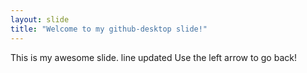 ```yaml
---
layout: slide
title: "Welcome to my github-desktop slide!"
---
```

This is my awesome slide. line updated
Use the left arrow to go back!
